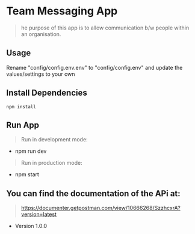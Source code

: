 # Team Messaging App

> he purpose of this app is to allow communication b/w people within an organisation.

## Usage

Rename "config/config.env.env" to "config/config.env" and update the values/settings to your own

## Install Dependencies

```
npm install
```

## Run App

> Run in development mode:

- npm run dev

> Run in production mode:

- npm start

## You can find the documentation of the APi at:

> https://documenter.getpostman.com/view/10666268/SzzhcxrA?version=latest

- Version 1.0.0
